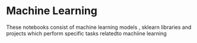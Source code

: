 # Machine Learning 

These notebooks consist of machine learning models , sklearn libraries and projects which perform specific tasks relatedto machiine learning 


